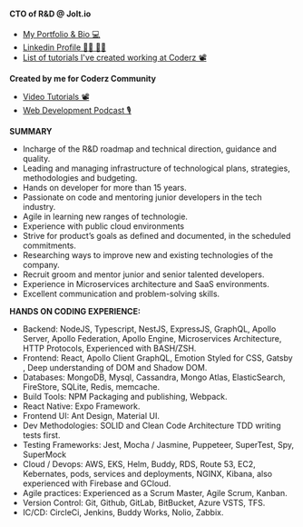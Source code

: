#### CTO of R&D @ Jolt.io

- [My Portfolio & Bio 💻](https://alonzo245.github.io/alon-alush/)
- [Linkedin Profile 👨‍💻 👩‍💻](https://www.facebook.com/groups/coderzcommunity/)
- [List of tutorials I've created working at Coderz 📽](https://github.com/coderz-dev/coderz-news/blob/main/README.md)

**Created by me for Coderz Community**

- [Video Tutorials 📽](https://www.youtube.com/channel/UCDoCEPVz8DewTIxeRDLgyyQ/videos)
- [Web Development Podcast 🎙](https://open.spotify.com/episode/2CfOtCEvqbEibWl3E07NuN)

**SUMMARY**

- Incharge of the R&D roadmap and technical direction, guidance and quality.
- Leading and managing infrastructure of technological plans, strategies, methodologies and budgeting.
- Hands on developer for more than 15 years.
- Passionate on code and mentoring junior developers in the tech industry.
- Agile in learning new ranges of technologie.
- Experience with public cloud environments
- Strive for product’s goals as defined and documented, in the scheduled commitments.
- Researching ways to improve new and existing technologies of the company.
- Recruit groom and mentor junior and senior talented developers.
- Experience in Microservices architecture and SaaS environments.
- Excellent communication and problem-solving skills.

**HANDS ON CODING EXPERIENCE:**

- Backend: NodeJS, Typescript, NestJS, ExpressJS, GraphQL, Apollo Server, Apollo Federation, Apollo Engine, Microservices Architecture, HTTP Protocols, Experienced with BASH/ZSH.
- Frontend: React, Apollo Client GraphQL, Emotion Styled for CSS, Gatsby , Deep understanding of DOM and Shadow DOM.
- Databases: MongoDB, Mysql, Cassandra, Mongo Atlas, ElasticSearch, FireStore, SQLite, Redis, memcache.
- Build Tools: NPM Packaging and publishing, Webpack.
- React Native: Expo Framework.
- Frontend UI: Ant Design, Material UI.
- Dev Methodologies: SOLID and Clean Code Architecture TDD writing tests first.
- Testing Frameworks: Jest, Mocha / Jasmine, Puppeteer, SuperTest, Spy, SuperMock
- Cloud / Devops: AWS, EKS, Helm, Buddy, RDS, Route 53, EC2, Kebernates, pods, services and deployments, NGINX, Kibana, also experienced with Firebase and GCloud.
- Agile practices: Experienced as a Scrum Master, Agile Scrum, Kanban.
- Version Control: Git, Github, GitLab, BitBucket, Azure VSTS, TFS.
- IC/CD: CircleCi, Jenkins, Buddy Works, Nolio, Zabbix.
